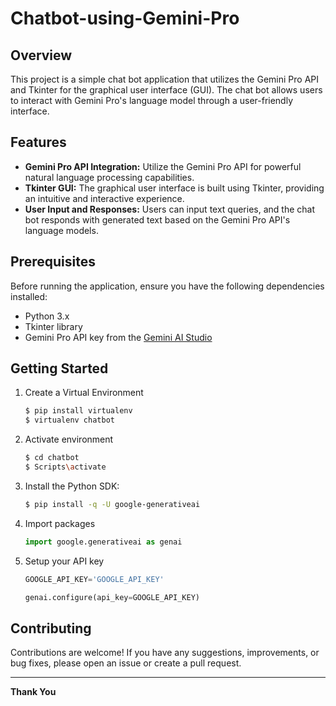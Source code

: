 # Chatbot-using-Gemini-Pro

## Overview

This project is a simple chat bot application that utilizes the Gemini Pro API and Tkinter for the graphical user interface (GUI). The chat bot allows users to interact with Gemini Pro's language model through a user-friendly interface.

## Features

- **Gemini Pro API Integration:** Utilize the Gemini Pro API for powerful natural language processing capabilities.
- **Tkinter GUI:** The graphical user interface is built using Tkinter, providing an intuitive and interactive experience.
- **User Input and Responses:** Users can input text queries, and the chat bot responds with generated text based on the Gemini Pro API's language models.

## Prerequisites

Before running the application, ensure you have the following dependencies installed:

- Python 3.x
- Tkinter library
- Gemini Pro API key from the [Gemini AI Studio](https://makersuite.google.com/app/apikey)

## Getting Started
1. Create a Virtual Environment
   ```bash
   $ pip install virtualenv
   $ virtualenv chatbot
   
2. Activate environment
   ```bash
   $ cd chatbot
   $ Scripts\activate 
   
3. Install the Python SDK:

   ```bash
   $ pip install -q -U google-generativeai

4. Import packages
   ```python
   import google.generativeai as genai

5. Setup your API key
   ```python
   GOOGLE_API_KEY='GOOGLE_API_KEY'

   genai.configure(api_key=GOOGLE_API_KEY)

## Contributing
Contributions are welcome! If you have any suggestions, improvements, or bug fixes, please open an issue or create a pull request.

<hr>

**Thank You**

   
